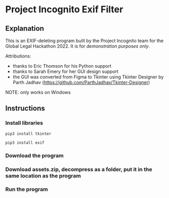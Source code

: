 # Project Incognito Exif Filter
## Explanation
This is an EXIF-deleting program built by the Project Incognito team for the Global Legal Hackathon 2022. It is for _demonstration purposes only_.

Attributions:
- thanks to Eric Thomson for his Python support
- thanks to Sarah Emery for her GUI design support
- the GUI was converted from Figma to Tkinter using Tkinter Designer by Parth Jadhav (https://github.com/ParthJadhav/Tkinter-Designer)


NOTE: only works on Windows

## Instructions
### Install libraries
```
pip3 install tkinter
```
```
pip3 install exif
```

### Download the program

### Download assets.zip, decompress as a folder, put it in the same location as the program

### Run the program

